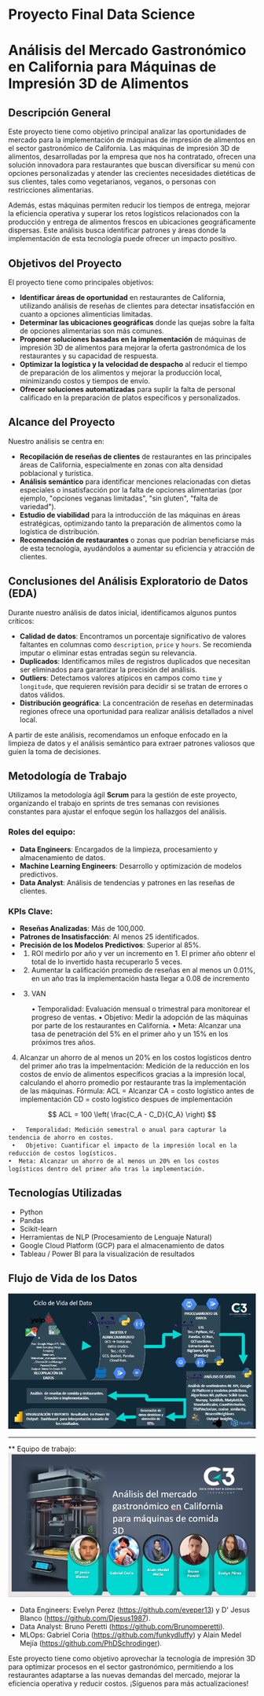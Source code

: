 # **Proyecto Final Data Science**

# Análisis del Mercado Gastronómico en California para Máquinas de Impresión 3D de Alimentos

## Descripción General

Este proyecto tiene como objetivo principal analizar las oportunidades de mercado para la implementación de máquinas de impresión de alimentos en el sector gastronómico de California. Las máquinas de impresión 3D de alimentos, desarrolladas por la empresa que nos ha contratado, ofrecen una solución innovadora para restaurantes que buscan diversificar su menú con opciones personalizadas y atender las crecientes necesidades dietéticas de sus clientes, tales como vegetarianos, veganos, o personas con restricciones alimentarias. 

Además, estas máquinas permiten reducir los tiempos de entrega, mejorar la eficiencia operativa y superar los retos logísticos relacionados con la producción y entrega de alimentos frescos en ubicaciones geográficamente dispersas. Este análisis busca identificar patrones y áreas donde la implementación de esta tecnología puede ofrecer un impacto positivo.

## Objetivos del Proyecto

El proyecto tiene como principales objetivos:

- **Identificar áreas de oportunidad** en restaurantes de California, utilizando análisis de reseñas de clientes para detectar insatisfacción en cuanto a opciones alimenticias limitadas.
- **Determinar las ubicaciones geográficas** donde las quejas sobre la falta de opciones alimentarias son más comunes.
- **Proponer soluciones basadas en la implementación** de máquinas de impresión 3D de alimentos para mejorar la oferta gastronómica de los restaurantes y su capacidad de respuesta.
- **Optimizar la logística y la velocidad de despacho** al reducir el tiempo de preparación de los alimentos y mejorar la producción local, minimizando costos y tiempos de envío.
- **Ofrecer soluciones automatizadas** para suplir la falta de personal calificado en la preparación de platos específicos y personalizados.

## Alcance del Proyecto

Nuestro análisis se centra en:
- **Recopilación de reseñas de clientes** de restaurantes en las principales áreas de California, especialmente en zonas con alta densidad poblacional y turística.
- **Análisis semántico** para identificar menciones relacionadas con dietas especiales o insatisfacción por la falta de opciones alimentarias (por ejemplo, "opciones veganas limitadas", "sin gluten", "falta de variedad").
- **Estudio de viabilidad** para la introducción de las máquinas en áreas estratégicas, optimizando tanto la preparación de alimentos como la logística de distribución.
- **Recomendación de restaurantes** o zonas que podrían beneficiarse más de esta tecnología, ayudándolos a aumentar su eficiencia y atracción de clientes.

## Conclusiones del Análisis Exploratorio de Datos (EDA)

Durante nuestro análisis de datos inicial, identificamos algunos puntos críticos:

- **Calidad de datos**: Encontramos un porcentaje significativo de valores faltantes en columnas como `description`, `price` y `hours`. Se recomienda imputar o eliminar estas entradas según su relevancia.
- **Duplicados**: Identificamos miles de registros duplicados que necesitan ser eliminados para garantizar la precisión del análisis.
- **Outliers**: Detectamos valores atípicos en campos como `time` y `longitude`, que requieren revisión para decidir si se tratan de errores o datos válidos.
- **Distribución geográfica**: La concentración de reseñas en determinadas regiones ofrece una oportunidad para realizar análisis detallados a nivel local.
  
A partir de este análisis, recomendamos un enfoque enfocado en la limpieza de datos y el análisis semántico para extraer patrones valiosos que guíen la toma de decisiones.

## Metodología de Trabajo

Utilizamos la metodología ágil **Scrum** para la gestión de este proyecto, organizando el trabajo en sprints de tres semanas con revisiones constantes para ajustar el enfoque según los hallazgos del análisis.

### Roles del equipo:

- **Data Engineers**: Encargados de la limpieza, procesamiento y almacenamiento de datos.
- **Machine Learning Engineers**: Desarrollo y optimización de modelos predictivos.
- **Data Analyst**: Análisis de tendencias y patrones en las reseñas de clientes.

### KPIs Clave:
- **Reseñas Analizadas**: Más de 100,000.
- **Patrones de Insatisfacción**: Al menos 25 identificados.
- **Precisión de los Modelos Predictivos**: Superior al 85%.
-  1. ROI
	medirlo por año y ver un incremento en 1. El primer año obtenr el total de lo invertido hasta recuperarlo 5 veces.
- 2. Aumentar la calificación promedio de reseñas en al menos un 0.01%, en un año tras la implementación hasta llegar a 0.08 de incremento
 - 3. VAN


	  •	Temporalidad: Evaluación mensual o trimestral para monitorear el progreso de ventas.
	  •	Objetivo: Medir la adopción de las máquinas por parte de los restaurantes en California.
	  •	Meta: Alcanzar una tasa de penetración del 5% en el primer año y un 15% en los próximos tres años.

4. Alcanzar un ahorro de al menos un 20% en los costos logísticos dentro del primer año tras la impelmentación:
   Medición de la reducción en los costos de envío de alimentos específicos gracias a la impresión local, calculando el ahorro promedio por restaurante tras la implementación de las máquinas.
	Fórmula:
  ACL = Alcanzar 
	CA = costo logístico antes de implementación
	CD = costo logístico despues de implementación
	
$$
ACL = 100 \left( \frac{C_A - C_D}{C_A} \right)
$$

	 •	 Temporalidad: Medición semestral o anual para capturar la tendencia de ahorro en costos.
	 •	 Objetivo: Cuantificar el impacto de la impresión local en la reducción de costos logísticos.    
    •  Meta: Alcanzar un ahorro de al menos un 20% en los costos logísticos dentro del primer año tras la implementación.





## Tecnologías Utilizadas

- Python
- Pandas
- Scikit-learn
- Herramientas de NLP (Procesamiento de Lenguaje Natural)
- Google Cloud Platform (GCP) para el almacenamiento de datos
- Tableau / Power BI para la visualización de resultados

## Flujo de Vida de los Datos

![Ciclo de Vida del Dato](./images/ciclo.png)


---

** Equipo de trabajo:
![Ciclo de Vida del Dato](./images/grupo.jpeg)

- Data Engineers: Evelyn Perez (https://github.com/eveper13) y D' Jesus Blanco (https://github.com/Djesus1987).
- Data Analyst: Bruno Peretti (https://github.com/Brunomperetti).
- MLOps: Gabriel Coria (https://github.com/funkydluffy) y  Alain Medel Mejía (https://github.com/PhDSchrodinger).

Este proyecto tiene como objetivo aprovechar la tecnología de impresión 3D para optimizar procesos en el sector gastronómico, permitiendo a los restaurantes adaptarse a las nuevas demandas del mercado, mejorar la eficiencia operativa y reducir costos. ¡Síguenos para más actualizaciones!
